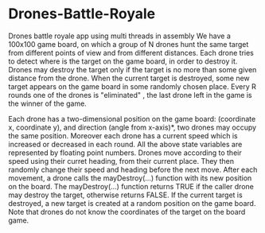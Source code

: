 # Drones-Battle-Royale
Drones battle royale app using multi threads in assembly
We have a 100x100 game board, on which a group of N drones hunt the same target from different points of view and from different distances. Each drone tries to detect where is the target on the game board, in order to destroy it. Drones may destroy the target only if the target is no more than some given distance from the drone. When the current target is destroyed, some new target appears on the game board in some randomly chosen place. Every R rounds one of the drones is "eliminated" , the last drone left in the game is the winner of the game.

Each drone has a two-dimensional position on the game board: (coordinate x, coordinate y), and direction (angle from x-axis)*, two drones may occupy the same position. Moreover each drone has a current speed which is increased or decreased in each round. All the above state variables are represented by floating point numbers. Drones move according to their speed using their curret heading, from their current place. They then randomly change their speed and heading before the next move. After each movement, a drone calls the mayDestroy(…) function with its new position on the board. The mayDestroy(…) function returns TRUE if the caller drone may destroy the target, otherwise returns FALSE. If the current target is destroyed, a new target is created at a random position on the game board. Note that drones do not know the coordinates of the target on the board game. 
